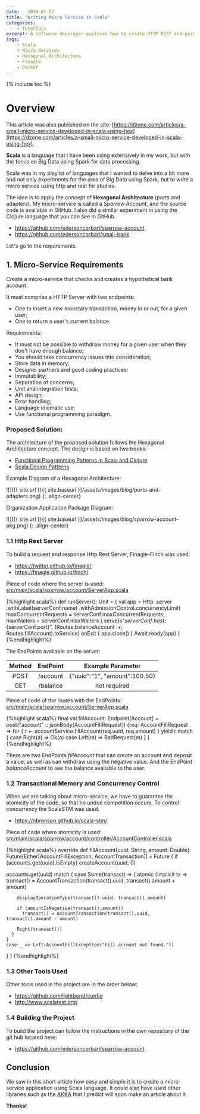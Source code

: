 ```yaml
---
date:   2019-07-07
title: "Writing Micro Service in Scala"
categories: 
    - Tutorials
excerpt: A software developer explores how to create HTTP REST end-points for use in a microservice application using the Scala language and Hexagonal Architecture.
tags: 
    - Scala
    - Micro-Services
    - Hexagonal Architecture
    - Finagle
    - Docker
---
```


{% include toc %}

# Overview 

This article was also published on the site: [https://dzone.com/articles/a-small-micro-service-developed-in-scala-using-hex](https://dzone.com/articles/a-small-micro-service-developed-in-scala-using-hex).

**Scala** is a language that I have been using extensively in my work, but with the focus on Big Data using Spark for data processing.

Scala was in my playlist of languages that I wanted to delve into a bit more and not only experiments for the area of Big Data 
using Spark, but to write a micro service using http and rest for studies.

The idea is to apply the concept of **Hexagonal Architecture** (ports and adapters). My micro-service is called a *Sparrow Account*, 
and the source code is available in GitHub. I also did a similar experiment in using the Clojure language that you can see in GitHub.

  * <a href="https://github.com/edersoncorbari/sparrow-account" target="_blank">https://github.com/edersoncorbari/sparrow-account</a>
  * <a href="https://github.com/edersoncorbari/small-bank" target="_blank">https://github.com/edersoncorbari/small-bank</a>

Let's go to the requirements.

## 1. Micro-Service Requirements 

Create a micro-service that checks and creates a hypothetical bank account.

It must comprise a HTTP Server with two endpoints:

  * One to insert a new monetary transaction, money in or out, for a given user;
  * One to return a user's current balance.

Requirements:

  * It must not be possible to withdraw money for a given user when they don't have enough balance;
  * You should take concurrency issues into consideration;
  * Store data in memory;
  * Designer partners and good coding practices:
  * Immutability;
  * Separation of concerns;
  * Unit and integration tests;
  * API design;
  * Error handling;
  * Language idiomatic use;
  * Use functional programming paradigm.

### Proposed Solution:

The architecture of the proposed solution follows the Hexagonal Architecture concept. The design is based on two books:

  * <a href="https://www.amazon.com/dp/B00HUEG8KK" target="_blank">Functional Programming Patterns in Scala and Clojure</a>
  * <a href="https://www.amazon.com/dp/B075Z2CMRX" target="_blank">Scala Design Patterns</a>

Example Diagram of a Hexagonal Architecture:

![]({{ site.url }}{{ site.baseurl }}/assets/images/blog/ports-and-adapters.png)
{: .align-center}

Organization Application Package Diagram:

![]({{ site.url }}{{ site.baseurl }}/assets/images/blog/sparrow-account-pkg.png)
{: .align-center}

### 1.1 Http Rest Server

To build a request and response Http Rest Server, Finagle-Finch was used:

  * <a href="https://twitter.github.io/finagle/" target="_blank">https://twitter.github.io/finagle/</a>
  * <a href="https://finagle.github.io/finch/" target="_blank">https://finagle.github.io/finch/</a>

Piece of code where the server is used: <a href="https://github.com/edersoncorbari/sparrow-account/blob/master/src/main/scala/sparrow/account/ServerApp.scala" target="_blank">src/main/scala/sparrow/account/ServerApp.scala</a>

{%highlight scala%}
def runServer(): Unit = {
  val app = Http
    .server
    .withLabel(serverConf.name)
    .withAdmissionControl.concurrencyLimit(
    maxConcurrentRequests = serverConf.maxConcurrentRequests,
    maxWaiters = serverConf.maxWaiters
  ).serve(s"${serverConf.host}:${serverConf.port}",
  (Routes.balanceAccount :+: Routes.fillAccount).toService)
  onExit {
    app.close()
  }
  Await.ready(app)
}
{%endhighlight%}

The EndPoints available on the server:

| Method   |  EndPoint    |  Example Parameter             |
|:--------:|:------------:|:------------------------------:|
| POST     | /account     | {"uuid":"1", "amount":100.50}  |
| GET      | /balance     | not required                   |

Piece of code of the routes with the EndPoints: <a href="https://github.com/edersoncorbari/sparrow-account/blob/master/src/main/scala/sparrow/account/Routes.scala" target="_blank">src/main/scala/sparrow/account/ServerApp.scala</a>

{%highlight scala%}
final val fillAccount: Endpoint[Account] =
  post("account" :: jsonBody[AccountFillRequest]) {req: AccountFillRequest =>
    for {
      r <- accountService.fillAccount(req.uuid, req.amount)
    } yield r match {
      case Right(a) => Ok(a)
      case Left(m) => BadRequest(m)
    }
  }
{%endhighlight%}

There are two EndPoints *fillAccount* that can create an account and deposit a value, as well as can withdraw using the negative value. And the 
EndPoint *balanceAccount* to see the balance available to the user.

### 1.2 Transactional Memory and Concurrency Control

When we are talking about micro-service, we have to guarantee the atomicity of the code, so that no undue competition occurs. To control 
concurrency the ScalaSTM was used.

  * <a href="https://nbronson.github.io/scala-stm/" target="_blank">https://nbronson.github.io/scala-stm/</a>

Piece of code where atomicity is used: <a href="https://github.com/edersoncorbari/sparrow-account/blob/master/src/main/scala/sparrow/account/controller/AccountController.scala" target="_blank">src/main/scala/sparrow/account/controller/AccountController.scala</a>

{%highlight scala%}
override def fillAccount(uuid: String, amount: Double): Future[Either[AccountFillException, AccountTransaction]] = Future {
  if (accounts.get(uuid).isEmpty) createAccount(uuid, 0)

  accounts.get(uuid) match {
    case Some(transact) => {
      atomic {implicit tx =>
        transact() = AccountTransaction(transact().uuid, transact().amount + amount)

        displayOperationType(transact().uuid, transact().amount)

        if (amountIsNegative(transact().amount))
          transact() = AccountTransaction(transact().uuid, transact().amount - amount)

        Right(transact())
      }
    }
    case _ => Left(AccountFillException("Fill account not found."))
  }
}
{%endhighlight%}

### 1.3 Other Tools Used

Other tools used in the project are in the order below:

  * <a href="https://github.com/lightbend/config" target="_blank">https://github.com/lightbend/config</a>
  * <a href="http://www.scalatest.org/" target="_blank">http://www.scalatest.org/</a>


### 1.4 Building the Project

To build the project can follow the instructions in the own repository of the git hub located here:

  * <a href="https://github.com/edersoncorbari/sparrow-account" target="_blank">https://github.com/edersoncorbari/sparrow-account</a>

## Conclusion 

We saw in this short article how easy and simple it is to create a micro-service application using Scala language. It could 
also have used other libraries such as the <a href="https://akka.io/" target="_blank">AKKA</a> that I predict will soon make 
an article about it.

<b>Thanks!</b>
